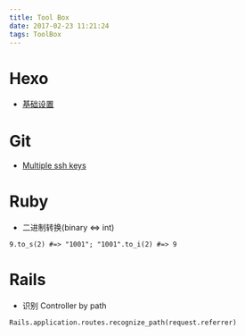 ```yaml
---
title: Tool Box
date: 2017-02-23 11:21:24
tags: ToolBox
---
```

# Hexo
- [基础设置](https://munen.cc/tech/hexo-init.html#2-与-GitHub-建立联系)

# Git
- [Multiple ssh keys](https://code.tutsplus.com/tutorials/quick-tip-how-to-work-with-github-and-multiple-accounts--net-22574)

# Ruby
- 二进制转换(binary <=> int)
```
9.to_s(2) #=> "1001"; "1001".to_i(2) #=> 9
```

# Rails
- 识别 Controller by path
```
Rails.application.routes.recognize_path(request.referrer)
```